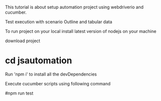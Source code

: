 
This tutorial is about setup automation project using webdriverio and cucumber.

Test execution with scenario Outline and tabular data

To run project on your local install latest version of nodejs on your machine

download project

# cd jsautomation

Run 'npm i' to install all the devDependencies

Execute cucumber scripts using following command

#npm run test
